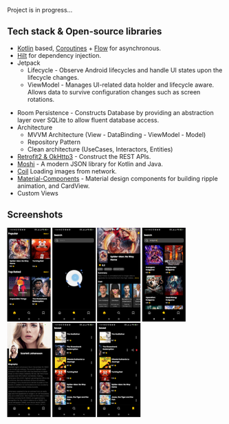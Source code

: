 Project is in progress...
## Tech stack & Open-source libraries
- [Kotlin](https://kotlinlang.org/) based, [Coroutines](https://github.com/Kotlin/kotlinx.coroutines) + [Flow](https://kotlin.github.io/kotlinx.coroutines/kotlinx-coroutines-core/kotlinx.coroutines.flow/) for asynchronous.
- [Hilt](https://dagger.dev/hilt/) for dependency injection.
- Jetpack
  - Lifecycle - Observe Android lifecycles and handle UI states upon the lifecycle changes.
  - ViewModel - Manages UI-related data holder and lifecycle aware. Allows data to survive configuration changes such as screen rotations.
<!--   - DataBinding - Binds UI components in your layouts to data sources in your app using a declarative format rather than programmatically. -->
  - Room Persistence - Constructs Database by providing an abstraction layer over SQLite to allow fluent database access.
- Architecture
  - MVVM Architecture (View - DataBinding - ViewModel - Model)
  - Repository Pattern
  - Clean architecture (UseCases, Interactors, Entities)
- [Retrofit2 & OkHttp3](https://github.com/square/retrofit) - Construct the REST APIs.
- [Moshi](https://github.com/square/moshi/) - A modern JSON library for Kotlin and Java.
- [Coil](https://github.com/coil-kt/coil) Loading images from network.
- [Material-Components](https://github.com/material-components/material-components-android) - Material design components for building ripple animation, and CardView.
- Custom Views
<!--   - [Rainbow](https://github.com/skydoves/rainbow) - An easy way to apply gradations and tinting for Android.
  - [AndroidRibbon](https://github.com/skydoves/androidribbon) - A simple way to implement a  beautiful ribbon with the shimmering on Android.
  - [ProgressView](https://github.com/skydoves/progressview) - A polished and flexible ProgressView, fully customizable with animations. -->


## Screenshots
<p float="left">
  <img src="https://raw.githubusercontent.com/behnawwm/Watchlist/master/screenshots/s1.jpg" width="20%" >
  <img src="https://raw.githubusercontent.com/behnawwm/Watchlist/master/screenshots/s2.jpg" width="20%" >
  <img src="https://raw.githubusercontent.com/behnawwm/Watchlist/master/screenshots/s3.jpg" width="20%" >
  <img src="https://raw.githubusercontent.com/behnawwm/Watchlist/master/screenshots/s4.jpg" width="20%" >
  <img src="https://raw.githubusercontent.com/behnawwm/Watchlist/master/screenshots/s5.jpg" width="20%" >
  <img src="https://raw.githubusercontent.com/behnawwm/Watchlist/master/screenshots/s6.jpg" width="20%" >
  <img src="https://raw.githubusercontent.com/behnawwm/Watchlist/master/screenshots/s7.jpg" width="20%" >
</p>
